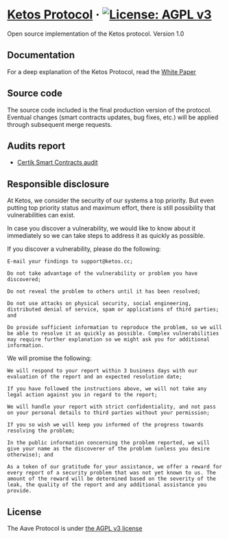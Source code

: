 # [Ketos Protocol](https://ketos.cc/) &middot; [![License: AGPL v3](https://img.shields.io/badge/License-AGPL%20v3-blue.svg)](https://www.gnu.org/licenses/agpl-3.0)

Open source implementation of the Ketos protocol. Version 1.0

## Documentation

For a deep explanation of the Ketos Protocol, read the [White Paper]()

## Source code

The source code included is the final production version of the protocol. Eventual changes (smart contracts updates, bug fixes, etc.) will be applied through subsequent merge requests.

## Audits report

- [Certik Smart Contracts audit](https://leaderboard.certik.io/projects/ketos)

## Responsible disclosure

At Ketos, we consider the security of our systems a top priority. But even putting top priority status and maximum effort, there is still possibility that vulnerabilities can exist.

In case you discover a vulnerability, we would like to know about it immediately so we can take steps to address it as quickly as possible.

If you discover a vulnerability, please do the following:

    E-mail your findings to support@ketos.cc;

    Do not take advantage of the vulnerability or problem you have discovered;

    Do not reveal the problem to others until it has been resolved;

    Do not use attacks on physical security, social engineering, distributed denial of service, spam or applications of third parties; and

    Do provide sufficient information to reproduce the problem, so we will be able to resolve it as quickly as possible. Complex vulnerabilities may require further explanation so we might ask you for additional information.

We will promise the following:

    We will respond to your report within 3 business days with our evaluation of the report and an expected resolution date;

    If you have followed the instructions above, we will not take any legal action against you in regard to the report;

    We will handle your report with strict confidentiality, and not pass on your personal details to third parties without your permission;

    If you so wish we will keep you informed of the progress towards resolving the problem;

    In the public information concerning the problem reported, we will give your name as the discoverer of the problem (unless you desire otherwise); and

    As a token of our gratitude for your assistance, we offer a reward for every report of a security problem that was not yet known to us. The amount of the reward will be determined based on the severity of the leak, the quality of the report and any additional assistance you provide.

## License

The Aave Protocol is under [the AGPL v3 license](LICENSE.md)
